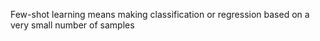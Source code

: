 <!--ts-->


<!-- Created by https://github.com/ekalinin/github-markdown-toc -->
<!-- Added by: gil_diy, at: Thu 11 May 2023 08:23:45 AM IDT -->

<!--te-->


Few-shot learning means making classification or regression based on a very
small number of samples